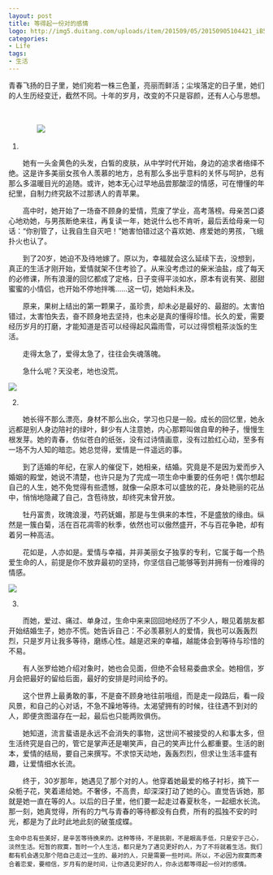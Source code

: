 ```yaml
---
layout: post
title: 等得起一份对的感情
logo: http://img5.duitang.com/uploads/item/201509/05/20150905104421_iB5tX.jpeg
categories:
- Life
tags:
- 生活
---
```




青春飞扬的日子里，她们宛若一株三色堇，亮丽而鲜活；尘埃落定的日子里，她们的人生历经变迁，截然不同。十年的岁月，改变的不只是容颜，还有人心与思想。

　　
　　
   
  
  


　　　　![](http://cdn.duitang.com/uploads/item/201504/11/20150411H4950_ncmY4.jpeg)











01.


　　她有一头金黄色的头发，白皙的皮肤，从中学时代开始，身边的追求者络绎不绝。这是许多美丽女孩令人羡慕的地方，总有那么多出乎意料的关怀与呵护，总有那么多温暖目光的追随。或许，她本无心过早地品尝那酸涩的情感，可在懵懂的年纪里，自制力终究敌不过那诱人的青苹果。


　　高中时，她开始了一场奋不顾身的爱情，荒废了学业，高考落榜。母亲苦口婆心地劝她，与男孩断绝来往，再复读一年，她说什么也不肯听，最后丢给母亲一句话：“你别管了，让我自生自灭吧！”她害怕错过这个喜欢她、疼爱她的男孩，飞蛾扑火也认了。


　　到了20岁，她迫不及待地嫁了。原以为，幸福就会这么延续下去，没想到，真正的生活才刚开始，爱情就架不住考验了。从来没考虑过的柴米油盐，成了每天的必修课，所有浪漫的回忆都成了定格，日子变得平淡如水，原本有说有笑、甜甜蜜蜜的小情侣，也开始不停地拌嘴……这一切，她始料未及。


　　原来，果树上结出的第一颗果子，虽珍贵，却未必是最好的、最甜的。太害怕错过，太害怕失去，奋不顾身地去坚持，也未必是真的懂得珍惜。长久的爱，需要经历岁月的打磨，才能知道是否可以经得起风霜雨雪，可以过得惯粗茶淡饭的生活。


　　走得太急了，爱得太急了，往往会失魂落魄。


　　急什么呢？天没老，地也没荒。






![](http://img5.duitang.com/uploads/item/201409/29/20140929132735_tQPnn.jpeg)






02.


　　她长得不那么漂亮，身材不那么出众，学习也只是一般。成长的回忆里，她永远都是别人身边陪衬的绿叶，鲜少有人注意她，内心那颗叫做自卑的种子，慢慢生根发芽。她的青春，仿似苍白的纸张，没有过诗情画意，没有过脸红心动，至多有一场不为人知的暗恋。她总觉得，爱情是一件遥远的事。


　　到了适婚的年纪，在家人的催促下，她相亲，结婚。究竟是不是因为爱而步入婚姻的殿堂，她说不清楚，也许只是为了完成一项生命中重要的任务吧！偶尔想起自己的人生，她不免觉得有些遗憾，就像一朵原本可以盛放的花，身处艳丽的花丛中，悄悄地隐藏了自己，含苞待放，却终究未曾开放。


　　牡丹富贵，玫瑰浪漫，芍药妩媚，那是与生俱来的本性，不是盛放的缘由。纵然是一簇白菊，活在百花凋零的秋季，依然也可以傲然盛开，不与百花争艳，却有着另一种高洁。


　　花如是，人亦如是。爱情与幸福，并非美丽女子独享的专利，它属于每一个热爱生命的人，前提是你不放弃最初的坚持，你坚信自己能够等到并拥有一份难得的情感。






![](http://img4.duitang.com/uploads/item/201409/23/20140923222808_WcNz5.jpeg)







03.


　　而她，爱过、痛过、单身过，生命中来来回回地经历了不少人，眼见着朋友都开始结婚生子，她亦不慌。她告诉自己：不必羡慕别人的爱情，我也可以轰轰烈烈，只是岁月让我多等待，磨练心性。越是迟来的幸福，越能体会到等待与珍惜的不易。


　　有人张罗给她介绍对象时，她也会见面，但绝不会轻易委曲求全。她相信，岁月会把最好的留给后面，最好的安排是时间给予的。


　　这个世界上最勇敢的事，不是奋不顾身地往前哦组，而是走一段路后，看一段风景，和自己的心对话，不急不躁地等待。太渴望拥有的时候，往往遇不到对的人，即便贪图温存在一起，最后也只能两败俱伤。


　　她知道，流言蜚语是永远不会消失的事物，这世间不被接受的人和事太多，但生活终究是自己的，管它是掌声还是嘲笑声，自己的笑声比什么都重要。生活的剧本，爱情的结局，要自己来撰写。不求惊天动地，轰轰烈烈，但求让生活丰盛有趣，让爱情细水长流。


　　终于，30岁那年，她遇见了那个对的人。他穿着她最爱的格子衬衫，摘下一朵栀子花，笑着递给她。不奢侈，不高贵，却深深打动了她的心。直觉告诉她，那就是她一直在等的人。以后的日子里，他们要一起走过春夏秋冬，一起细水长流。那一刻，她真觉得，所有的力气与青春的等待都没有白费，所有的孤独不安的时光，都是为了此时此地此刻的破茧成蝶。




    生命中总有些美好，是辛苦等待换来的。这种等待，不是挑剔，不是眼高手低，只是安于己心，淡然生活。短暂的寂寞，暂时一个人生活，都只是为了遇见更好的人，为了不将就着生活。我们都有机会遇见那个陪自己走过一生的、最对的人，只是需要一些时间。所以，不必因为寂寞而凑合着恋爱，要相信，岁月有的是时间，让你遇见更好的人，你永远都等得起一份对的感情。
